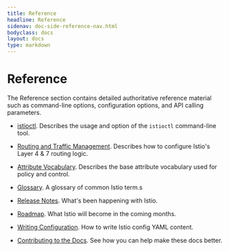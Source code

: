```yaml
---
title: Reference
headline: Reference
sidenav: doc-side-reference-nav.html
bodyclass: docs
layout: docs
type: markdown
---
```


# Reference

The Reference section contains detailed authoritative reference
material such as command-line options, configuration options,
and API calling parameters.

- [istioctl](./istioctl.md). Describes the usage and option of the `istioctl` command-line
tool.

- [Routing and Traffic Management](./routing-and-traffic-management.md). Describes how to 
configure Istio's Layer 4 & 7 routing logic.

- [Attribute Vocabulary](./attribute-vocabulary.md). Describes the base attribute
vocabulary used for policy and control.

- [Glossary](./glossary.md). A glossary of common Istio term.s

- [Release Notes](./release-notes.md). What's been happening with Istio.

- [Roadmap](./release-roadmap.md). What Istio will become in the coming months.

- [Writing Configuration](./writing-config.md). How to write Istio config YAML content.

- [Contributing to the Docs](./contribute/index.md). See how you can help make these docs better.
